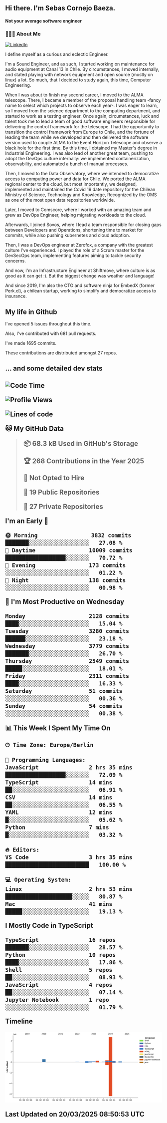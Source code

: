 <h2> Hi there.  I'm Sebas Cornejo Baeza.</h2>
<h4> Not your average software engineer</h4>
<h3> 👨🏻‍💻 About Me </h3>
<a href="http://linkedin.com/in/sebastian-cornejo-baeza/"><img alt="LinkedIn" src="https://img.shields.io/badge/Sebas%20Cornejo%20-informational?style=appveyor&logo=linkedin"></a>


I define myself as a curious and eclectic Engineer.

I'm a Sound Engineer, and as such, I started working on maintenance for audio equipment at Canal 13 in Chile.
By circumstances, I moved internally, and stated playing with network equipment and open source (mostly on linux) 
a lot. So much, that I decided to study again, this time, Computer Engineering.

When I was about to finish my second career, I moved to the ALMA telescope. There, I became a member of the proposal handling team
-fancy name to select which projects to observe each year-. 
I was eager to learn, so I moved from the science department to the computing department, and started to work as 
a testing engineer. Once again, circumstances, luck and talent took me to lead a team of good software engineers 
responsible for delivering the control framework for the telescope. I had the opportunity to transition the control framework from
Europe to Chile, and the fortune of leading the team while we developed and then delivered the software
version used to couple ALMA to the Event Horizon Telescope and observe a black hole for the first time.
By this time, I obtained my Master's degree in Industrial Engineering.
I was also lead of another great team, pushing to adopt the DevOps culture internally: we implemented containerization, observability, and automated a bunch of manual processes.

Then, I moved to the Data Observatory, where we intended to democratize access to computing power
and data for Chile. We ported the ALMA regional center to the cloud, but most importantly, we designed, implemented
and maintained the Covid 19 date repository for the Chilean Ministry of Science, Technology and Knowledge, Recognized by the OMS as one of the most open
data repositories worldwide.

Later, I moved to Comscore, where I worked with an amazing team and grew as DevOps Engineer, helping migrating workloads to the cloud.

Afterwards, I joined Sovos, where I lead a team responsible for closing gaps between Developers and Operations, shortening time to market for commits, while
also pushing kubernetes and cloud adoption.

Then, I was a DevOps engineer at Zerofox, a company with the greatest culture I've experienced. I played the role of a Scrum master for the DevSecOps team,
implementing features aiming to tackle security concerns.

And now, I'm an Infrastructure Engineer at Shiftmove, where culture is as good as it can get :). But the biggest change was weather and language!
 
And since 2019, I'm also the CTO and software ninja for EmbedX (former Perk.cl), a chilean startup, working to simplify and democratize access to insurance.

<h2> My life in Github </h2>

I've opened 5 issues throughout this time.

Also, I've contributed with 681 pull requests.

I've made 1695 commits.

These contributions are distributed amongst 27 repos.

<h2>... and some detailed dev stats<h2>

<!--START_SECTION:waka-->
![Code Time](http://img.shields.io/badge/Code%20Time-1%2C072%20hrs%2011%20mins-blue)

![Profile Views](http://img.shields.io/badge/Profile%20Views-0-blue)

![Lines of code](https://img.shields.io/badge/From%20Hello%20World%20I%27ve%20Written-6.4%20million%20lines%20of%20code-blue)

**🐱 My GitHub Data** 

> 📦 68.3 kB Used in GitHub's Storage 
 > 
> 🏆 268 Contributions in the Year 2025
 > 
> 🚫 Not Opted to Hire
 > 
> 📜 19 Public Repositories 
 > 
> 🔑 27 Private Repositories 
 > 
**I'm an Early 🐤** 

```text
🌞 Morning                3832 commits        ███████░░░░░░░░░░░░░░░░░░   27.08 % 
🌆 Daytime                10009 commits       ██████████████████░░░░░░░   70.72 % 
🌃 Evening                173 commits         ░░░░░░░░░░░░░░░░░░░░░░░░░   01.22 % 
🌙 Night                  138 commits         ░░░░░░░░░░░░░░░░░░░░░░░░░   00.98 % 
```
📅 **I'm Most Productive on Wednesday** 

```text
Monday                   2128 commits        ████░░░░░░░░░░░░░░░░░░░░░   15.04 % 
Tuesday                  3280 commits        ██████░░░░░░░░░░░░░░░░░░░   23.18 % 
Wednesday                3779 commits        ███████░░░░░░░░░░░░░░░░░░   26.70 % 
Thursday                 2549 commits        █████░░░░░░░░░░░░░░░░░░░░   18.01 % 
Friday                   2311 commits        ████░░░░░░░░░░░░░░░░░░░░░   16.33 % 
Saturday                 51 commits          ░░░░░░░░░░░░░░░░░░░░░░░░░   00.36 % 
Sunday                   54 commits          ░░░░░░░░░░░░░░░░░░░░░░░░░   00.38 % 
```


📊 **This Week I Spent My Time On** 

```text
🕑︎ Time Zone: Europe/Berlin

💬 Programming Languages: 
JavaScript               2 hrs 35 mins       ██████████████████░░░░░░░   72.09 % 
TypeScript               14 mins             ██░░░░░░░░░░░░░░░░░░░░░░░   06.91 % 
CSV                      14 mins             ██░░░░░░░░░░░░░░░░░░░░░░░   06.55 % 
YAML                     12 mins             █░░░░░░░░░░░░░░░░░░░░░░░░   05.62 % 
Python                   7 mins              █░░░░░░░░░░░░░░░░░░░░░░░░   03.32 % 

🔥 Editors: 
VS Code                  3 hrs 35 mins       █████████████████████████   100.00 % 

💻 Operating System: 
Linux                    2 hrs 53 mins       ████████████████████░░░░░   80.87 % 
Mac                      41 mins             █████░░░░░░░░░░░░░░░░░░░░   19.13 % 
```

**I Mostly Code in TypeScript** 

```text
TypeScript               16 repos            ███████░░░░░░░░░░░░░░░░░░   28.57 % 
Python                   10 repos            ████░░░░░░░░░░░░░░░░░░░░░   17.86 % 
Shell                    5 repos             ██░░░░░░░░░░░░░░░░░░░░░░░   08.93 % 
JavaScript               4 repos             ██░░░░░░░░░░░░░░░░░░░░░░░   07.14 % 
Jupyter Notebook         1 repo              ░░░░░░░░░░░░░░░░░░░░░░░░░   01.79 % 
```



**Timeline**

![Lines of Code chart](https://raw.githubusercontent.com/scornejob/scornejob/master/assets/bar_graph.png)


 Last Updated on 20/03/2025 08:50:53 UTC
<!--END_SECTION:waka-->
